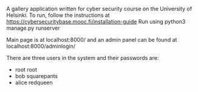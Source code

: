 A gallery application written for cyber security course on the University of Helsinki.
To run, follow the instructions at https://cybersecuritybase.mooc.fi/installation-guide
Run using python3 manage.py runserver

Main page is at localhost:8000/ and an admin panel can be found at localhost:8000/adminlogin/

There are three users in the system and their passwords are:
- root root
- bob squarepants
- alice redqueen
